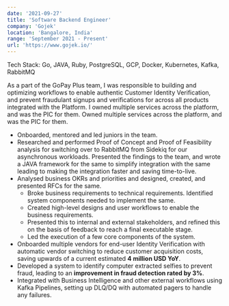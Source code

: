 ```yaml
---
date: '2021-09-27'
title: 'Software Backend Engineer'
company: 'Gojek'
location: 'Bangalore, India'
range: 'September 2021 - Present'
url: 'https://www.gojek.io/'
---
```


Tech Stack: Go, JAVA, Ruby, PostgreSQL, GCP, Docker, Kubernetes, Kafka, RabbitMQ

As a part of the GoPay Plus team, I was responsible to building and optimizing workflows to enable authentic Customer Identity Verification, and prevent fraudulant signups and verifications for across all products integrated with the Platform. I owned multiple services across the platform, and was the PIC for them.
Owned multiple services across the platform, and was the PIC for them.
- Onboarded, mentored and led juniors in the team.
- Researched and performed Proof of Concept and Proof of Feasibility analysis for switching over to RabbitMQ from Sidekiq for our asynchronous workloads. Presented the findings to the team, and wrote a JAVA framework for the same to simplify integration with the same leading to making the integration faster and saving time-to-live.
- Analysed business OKRs and priorities and designed, created, and presented RFCs for the same.
    - Broke business requirements to technical requirements. Identified system components needed to implement the same.
    - Created high-level designs and user workflows to enable the business requirements.
    - Presented this to internal and external stakeholders, and refined this on the basis of feedback to reach a final executable stage.
    - Led the execution of a few core components of the system.
- Onboarded multiple vendors for end-user Identity Verification with automatic vendor switching to  reduce customer acquisition costs, saving upwards of a current estimated **4 million USD YoY**.
- Developed a system to identify computer extracted selfies to prevent fraud, leading to an **improvement in fraud detection rated by 3%**.
- Integrated with Business Intelligence and other external workflows using Kafka Pipelines, setting up DLQ/DQ with automated pagers to handle any failures.
